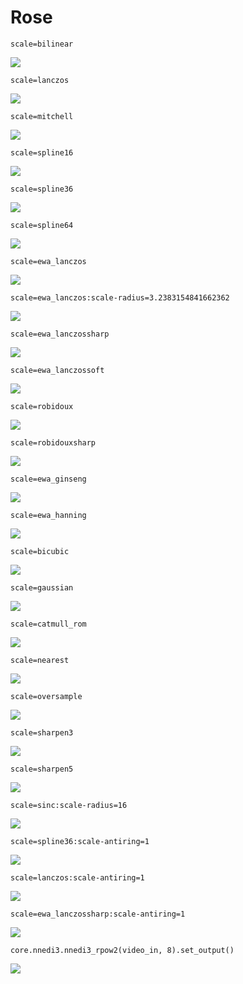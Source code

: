 # Rose

    scale=bilinear
![](upscaling/rose/bilinear.png)

    scale=lanczos
![](upscaling/rose/lanczos.png)

    scale=mitchell
![](upscaling/rose/mitchell.png)

    scale=spline16
![](upscaling/rose/spline16.png)

    scale=spline36
![](upscaling/rose/spline36.png)

    scale=spline64
![](upscaling/rose/spline64.png)

    scale=ewa_lanczos
![](upscaling/rose/ewa_lanczos3.png)

    scale=ewa_lanczos:scale-radius=3.2383154841662362
![](upscaling/rose/ewa_lanczos3.2383.png)

    scale=ewa_lanczossharp
![](upscaling/rose/ewa_lanczossharp.png)

    scale=ewa_lanczossoft
![](upscaling/rose/ewa_lanczossoft.png)

    scale=robidoux
![](upscaling/rose/robidoux.png)

    scale=robidouxsharp
![](upscaling/rose/robidouxsharp.png)

    scale=ewa_ginseng
![](upscaling/rose/ewa_ginseng.png)

    scale=ewa_hanning
![](upscaling/rose/ewa_hanning.png)

    scale=bicubic
![](upscaling/rose/bicubic.png)

    scale=gaussian
![](upscaling/rose/gaussian.png)

    scale=catmull_rom
![](upscaling/rose/catmull_rom.png)

    scale=nearest
![](upscaling/rose/nearest.png)

    scale=oversample
![](upscaling/rose/oversample.png)

    scale=sharpen3
![](upscaling/rose/sharpen3.png)

    scale=sharpen5
![](upscaling/rose/sharpen5.png)

    scale=sinc:scale-radius=16
![](upscaling/rose/sinc16.png)

    scale=spline36:scale-antiring=1
![](upscaling/rose/spline36-ar.png)

    scale=lanczos:scale-antiring=1
![](upscaling/rose/lanczos-ar.png)

    scale=ewa_lanczossharp:scale-antiring=1
![](upscaling/rose/ewa_lanczossharp-ar.png)

    core.nnedi3.nnedi3_rpow2(video_in, 8).set_output()
![](upscaling/rose/nnedi3.png)
